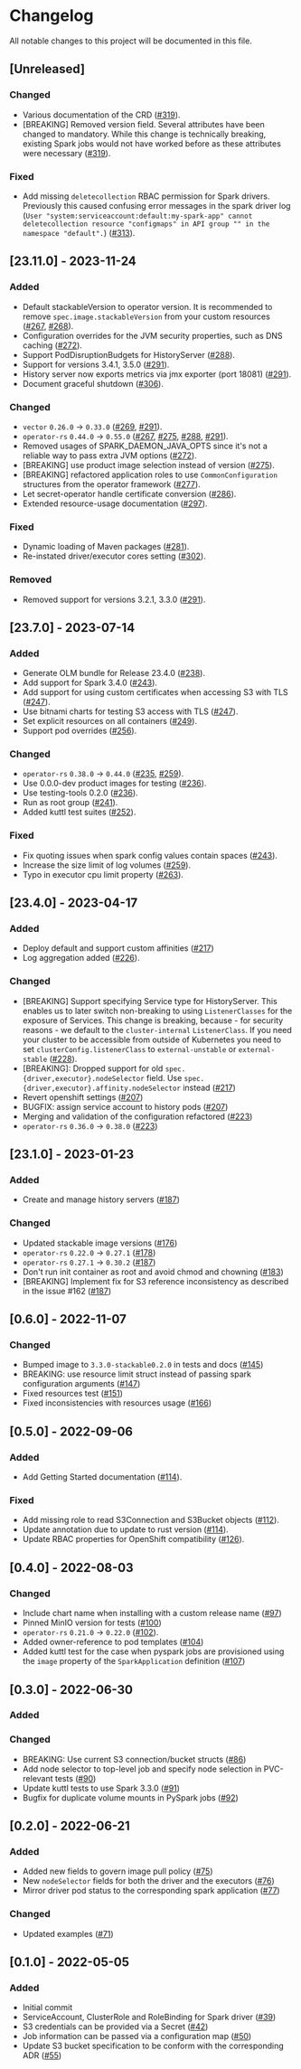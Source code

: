 # Changelog

All notable changes to this project will be documented in this file.

## [Unreleased]

### Changed

- Various documentation of the CRD ([#319]).
- [BREAKING] Removed version field. Several attributes have been changed to mandatory. While this change is
  technically breaking, existing Spark jobs would not have worked before as these attributes were necessary ([#319]).

### Fixed

- Add missing `deletecollection` RBAC permission for Spark drivers. Previously this caused confusing error
  messages in the spark driver log (`User "system:serviceaccount:default:my-spark-app" cannot deletecollection resource "configmaps" in API group "" in the namespace "default".`) ([#313]).

[#313]: https://github.com/stackabletech/spark-k8s-operator/pull/313
[#319]: https://github.com/stackabletech/spark-k8s-operator/pull/319

## [23.11.0] - 2023-11-24

### Added

- Default stackableVersion to operator version. It is recommended to remove `spec.image.stackableVersion` from your custom resources ([#267], [#268]).
- Configuration overrides for the JVM security properties, such as DNS caching ([#272]).
- Support PodDisruptionBudgets for HistoryServer ([#288]).
- Support for versions 3.4.1, 3.5.0 ([#291]).
- History server now exports metrics via jmx exporter (port 18081) ([#291]).
- Document graceful shutdown  ([#306]).

### Changed

- `vector` `0.26.0` -> `0.33.0` ([#269], [#291]).
- `operator-rs` `0.44.0` -> `0.55.0` ([#267], [#275], [#288], [#291]).
- Removed usages of SPARK_DAEMON_JAVA_OPTS since it's not a reliable way to pass extra JVM options ([#272]).
- [BREAKING] use product image selection instead of version ([#275]).
- [BREAKING] refactored application roles to use `CommonConfiguration` structures from the operator framework ([#277]).
- Let secret-operator handle certificate conversion ([#286]).
- Extended resource-usage documentation ([#297]).

### Fixed

- Dynamic loading of Maven packages ([#281]).
- Re-instated driver/executor cores setting ([#302]).

### Removed

- Removed support for versions 3.2.1, 3.3.0 ([#291]).

[#267]: https://github.com/stackabletech/spark-k8s-operator/pull/267
[#268]: https://github.com/stackabletech/spark-k8s-operator/pull/268
[#269]: https://github.com/stackabletech/spark-k8s-operator/pull/269
[#272]: https://github.com/stackabletech/spark-k8s-operator/pull/272
[#275]: https://github.com/stackabletech/spark-k8s-operator/pull/275
[#277]: https://github.com/stackabletech/spark-k8s-operator/pull/277
[#281]: https://github.com/stackabletech/spark-k8s-operator/pull/281
[#286]: https://github.com/stackabletech/spark-k8s-operator/pull/286
[#288]: https://github.com/stackabletech/spark-k8s-operator/pull/288
[#291]: https://github.com/stackabletech/spark-k8s-operator/pull/291
[#297]: https://github.com/stackabletech/spark-k8s-operator/pull/297
[#302]: https://github.com/stackabletech/spark-k8s-operator/pull/302
[#306]: https://github.com/stackabletech/spark-k8s-operator/pull/306

## [23.7.0] - 2023-07-14

### Added

- Generate OLM bundle for Release 23.4.0 ([#238]).
- Add support for Spark 3.4.0 ([#243]).
- Add support for using custom certificates when accessing S3 with TLS ([#247]).
- Use bitnami charts for testing S3 access with TLS ([#247]).
- Set explicit resources on all containers ([#249]).
- Support pod overrides ([#256]).

### Changed

- `operator-rs` `0.38.0` -> `0.44.0` ([#235], [#259]).
- Use 0.0.0-dev product images for testing ([#236]).
- Use testing-tools 0.2.0 ([#236]).
- Run as root group ([#241]).
- Added kuttl test suites ([#252]).

### Fixed

- Fix quoting issues when spark config values contain spaces ([#243]).
- Increase the size limit of log volumes ([#259]).
- Typo in executor cpu limit property ([#263]).

[#235]: https://github.com/stackabletech/spark-k8s-operator/pull/235
[#236]: https://github.com/stackabletech/spark-k8s-operator/pull/236
[#238]: https://github.com/stackabletech/spark-k8s-operator/pull/238
[#241]: https://github.com/stackabletech/spark-k8s-operator/pull/241
[#243]: https://github.com/stackabletech/spark-k8s-operator/pull/243
[#247]: https://github.com/stackabletech/spark-k8s-operator/pull/247
[#252]: https://github.com/stackabletech/spark-k8s-operator/pull/252
[#249]: https://github.com/stackabletech/spark-k8s-operator/pull/249
[#256]: https://github.com/stackabletech/spark-k8s-operator/pull/256
[#259]: https://github.com/stackabletech/spark-k8s-operator/pull/259
[#263]: https://github.com/stackabletech/spark-k8s-operator/pull/263

## [23.4.0] - 2023-04-17

### Added

- Deploy default and support custom affinities ([#217])
- Log aggregation added ([#226]).

### Changed

- [BREAKING] Support specifying Service type for HistoryServer.
  This enables us to later switch non-breaking to using `ListenerClasses` for the exposure of Services.
  This change is breaking, because - for security reasons - we default to the `cluster-internal` `ListenerClass`.
  If you need your cluster to be accessible from outside of Kubernetes you need to set `clusterConfig.listenerClass`
  to `external-unstable` or `external-stable` ([#228]).
- [BREAKING]: Dropped support for old `spec.{driver,executor}.nodeSelector` field. Use `spec.{driver,executor}.affinity.nodeSelector` instead ([#217])
- Revert openshift settings ([#207])
- BUGFIX: assign service account to history pods ([#207])
- Merging and validation of the configuration refactored ([#223])
- `operator-rs` `0.36.0` → `0.38.0` ([#223])

[#207]: https://github.com/stackabletech/spark-k8s-operator/pull/207
[#217]: https://github.com/stackabletech/spark-k8s-operator/pull/217
[#223]: https://github.com/stackabletech/spark-k8s-operator/pull/223
[#226]: https://github.com/stackabletech/spark-k8s-operator/pull/226
[#228]: https://github.com/stackabletech/spark-k8s-operator/pull/228

## [23.1.0] - 2023-01-23

### Added

- Create and manage history servers ([#187])

[#187]: https://github.com/stackabletech/spark-k8s-operator/pull/187

### Changed

- Updated stackable image versions ([#176])
- `operator-rs` `0.22.0` → `0.27.1` ([#178])
- `operator-rs` `0.27.1` -> `0.30.2` ([#187])
- Don't run init container as root and avoid chmod and chowning ([#183])
- [BREAKING] Implement fix for S3 reference inconsistency as described in the issue #162 ([#187])

[#176]: https://github.com/stackabletech/spark-k8s-operator/pull/176
[#178]: https://github.com/stackabletech/spark-k8s-operator/pull/178
[#183]: https://github.com/stackabletech/spark-k8s-operator/pull/183

## [0.6.0] - 2022-11-07

### Changed

- Bumped image to `3.3.0-stackable0.2.0` in tests and docs ([#145])
- BREAKING: use resource limit struct instead of passing spark configuration arguments ([#147])
- Fixed resources test ([#151])
- Fixed inconsistencies with resources usage ([#166])

[#145]: https://github.com/stackabletech/spark-k8s-operator/pull/145
[#147]: https://github.com/stackabletech/spark-k8s-operator/pull/147
[#151]: https://github.com/stackabletech/spark-k8s-operator/pull/151
[#166]: https://github.com/stackabletech/spark-k8s-operator/pull/166

## [0.5.0] - 2022-09-06

### Added

- Add Getting Started documentation ([#114]).

[#114]: https://github.com/stackabletech/spark-k8s-operator/pull/114

### Fixed

- Add missing role to read S3Connection and S3Bucket objects ([#112]).
- Update annotation due to update to rust version ([#114]).
- Update RBAC properties for OpenShift compatibility ([#126]).

[#112]: https://github.com/stackabletech/spark-k8s-operator/pull/112
[#126]: https://github.com/stackabletech/spark-k8s-operator/pull/126

## [0.4.0] - 2022-08-03

### Changed

- Include chart name when installing with a custom release name ([#97])
- Pinned MinIO version for tests ([#100])
- `operator-rs` `0.21.0` → `0.22.0` ([#102]).
- Added owner-reference to pod templates ([#104])
- Added kuttl test for the case when pyspark jobs are provisioned using the `image` property of the `SparkApplication` definition ([#107])

[#97]: https://github.com/stackabletech/spark-k8s-operator/pull/92
[#100]: https://github.com/stackabletech/spark-k8s-operator/pull/100
[#102]: https://github.com/stackabletech/spark-k8s-operator/pull/102
[#104]: https://github.com/stackabletech/spark-k8s-operator/pull/104
[#107]: https://github.com/stackabletech/spark-k8s-operator/pull/107

## [0.3.0] - 2022-06-30

### Added

### Changed

- BREAKING: Use current S3 connection/bucket structs ([#86])
- Add node selector to top-level job and specify node selection in PVC-relevant tests ([#90])
- Update kuttl tests to use Spark 3.3.0 ([#91])
- Bugfix for duplicate volume mounts in PySpark jobs ([#92])

[#86]: https://github.com/stackabletech/spark-k8s-operator/pull/86
[#90]: https://github.com/stackabletech/spark-k8s-operator/pull/90
[#91]: https://github.com/stackabletech/spark-k8s-operator/pull/91
[#92]: https://github.com/stackabletech/spark-k8s-operator/pull/92

## [0.2.0] - 2022-06-21

### Added

- Added new fields to govern image pull policy ([#75])
- New `nodeSelector` fields for both the driver and the executors ([#76])
- Mirror driver pod status to the corresponding spark application ([#77])

[#75]: https://github.com/stackabletech/spark-k8s-operator/pull/75
[#76]: https://github.com/stackabletech/spark-k8s-operator/pull/76
[#77]: https://github.com/stackabletech/spark-k8s-operator/pull/77

### Changed

- Updated examples ([#71])

[#71]: https://github.com/stackabletech/spark-k8s-operator/pull/71

## [0.1.0] - 2022-05-05

### Added

- Initial commit
- ServiceAccount, ClusterRole and RoleBinding for Spark driver ([#39])
- S3 credentials can be provided via a Secret ([#42])
- Job information can be passed via a configuration map ([#50])
- Update S3 bucket specification to be conform with the corresponding ADR ([#55])

[#39]: https://github.com/stackabletech/spark-k8s-operator/pull/39
[#42]: https://github.com/stackabletech/spark-k8s-operator/pull/42
[#50]: https://github.com/stackabletech/spark-k8s-operator/pull/50
[#55]: https://github.com/stackabletech/spark-k8s-operator/pull/55
